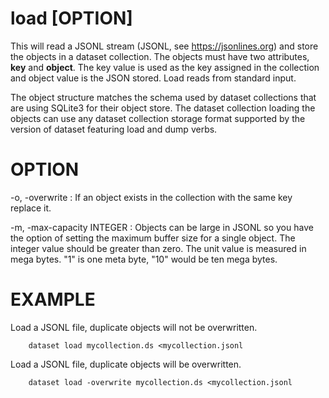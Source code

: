 load [OPTION]
============

This will read a JSONL stream (JSONL, see https://jsonlines.org) 
and store the objects in a dataset collection. The objects must have
two attributes, __key__ and __object__.  The key value is used as
the key assigned in the collection and object value is the JSON stored.
Load reads from standard input.

The object structure matches the schema used by dataset collections
that are using SQLite3 for their object store. The dataset collection
loading the objects can use any dataset collection storage format
supported by the version of dataset featuring load and dump verbs.

# OPTION

-o, -overwrite
: If an object exists in the collection with the same key replace it.

-m, -max-capacity INTEGER
: Objects can be large in JSONL so you have the option of setting the
maximum buffer size for a single object. The integer value should be
greater than zero. The unit value is measured in mega bytes. "1" is
one meta byte, "10" would be ten mega bytes.

# EXAMPLE

Load a JSONL file, duplicate objects will not be overwritten.

~~~shell
    dataset load mycollection.ds <mycollection.jsonl
~~~

Load a JSONL file, duplicate objects will be overwritten.

~~~shell
    dataset load -overwrite mycollection.ds <mycollection.jsonl
~~~

